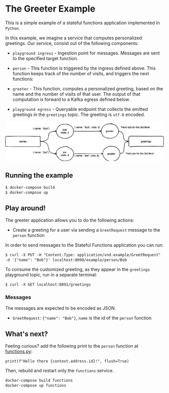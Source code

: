 # The Greeter Example

This is a simple example of a stateful functions application implemented in `Python`.

In this example, we imagine a service that computes personalized greetings.
Our service, consist out of the following components:

* `playground ingress` - Ingestion point for messages. Messages are sent to the specified target function.

* `person` - This function is triggered by the ingress defined above.
This function keeps track of the number of visits, and triggers the next functions:

* `greeter` - This function, computes a personalized greeting, based on the name and the number
of visits of that user. The output of that computation is forward to a Kafka egress defined below.

* `playground egress` - Queryable endpoint that collects the emitted greetings in the `greetings` topic. The greeting is `utf-8` encoded.


![Flow](arch.png "Flow")

## Running the example

```
$ docker-compose build
$ docker-compose up
```

## Play around!

The greeter application allows you to do the following actions:

* Create a greeting for a user via sending a `GreetRequest` message to the `person` function

In order to send messages to the Stateful Functions application you can run:

```
$ curl -X PUT -H "Content-Type: application/vnd.example/GreetRequest" -d '{"name": "Bob"}' localhost:8090/example/person/Bob
```

To consume the customized greeting, as they appear in the `greetings` playground topic, run in a separate terminal:

```
$ curl -X GET localhost:8091/greetings
```

### Messages

The messages are expected to be encoded as JSON.

* `GreetRequest`: `{"name": "Bob"}`, `name` is the id of the `person` function

## What's next?

Feeling curious? add the following print to the `person` function at [functions.py](functions.py):
```
print(f"Hello there {context.address.id}!", flush=True)
```

Then, rebuild and restart only the `functions` service.

```
docker-compose build functions
docker-compose up functions
```
